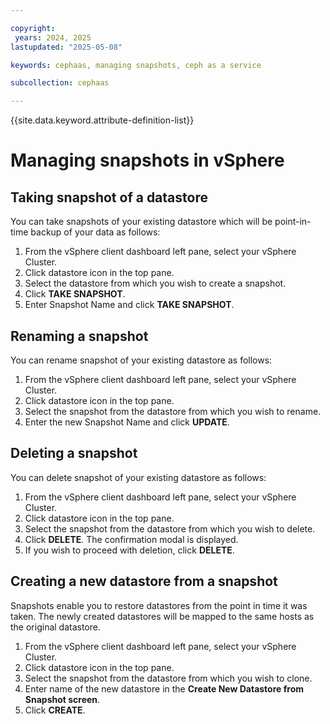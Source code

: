 ```yaml
---

copyright:
 years: 2024, 2025
lastupdated: "2025-05-08"

keywords: cephaas, managing snapshots, ceph as a service

subcollection: cephaas

---
```


{{site.data.keyword.attribute-definition-list}}

# Managing snapshots in vSphere

## Taking snapshot of a datastore

You can take snapshots of your existing datastore which will be point-in-time backup of your data as follows:

1. From the vSphere client dashboard left pane, select your vSphere Cluster.
2. Click datastore icon in the top pane.
3. Select the datastore from which you wish to create a snapshot.
4. Click **TAKE SNAPSHOT**.
5. Enter Snapshot Name and click **TAKE SNAPSHOT**.

## Renaming a snapshot

You can rename snapshot of your existing datastore as follows:

1. From the vSphere client dashboard left pane, select your vSphere Cluster.
2. Click datastore icon in the top pane.
3. Select the snapshot from the datastore from which you wish to rename.
4. Enter the new Snapshot Name and click **UPDATE**.

## Deleting a snapshot

You can delete snapshot of your existing datastore as follows:

1. From the vSphere client dashboard left pane, select your vSphere Cluster.
2. Click datastore icon in the top pane.
3. Select the snapshot from the datastore from which you wish to delete.
4. Click **DELETE**. The confirmation modal is displayed. 
5. If you wish to proceed with deletion, click **DELETE**. 

## Creating a new datastore from a snapshot

Snapshots enable you to restore datastores from the point in time it was taken. The newly created datastores will be mapped to the same hosts as the original datastore.

1. From the vSphere client dashboard left pane, select your vSphere Cluster.
2. Click datastore icon in the top pane.
3. Select the snapshot from the datastore from which you wish to clone. 
4. Enter name of the new datastore in the **Create New Datastore from Snapshot screen**. 
5. Click **CREATE**.





